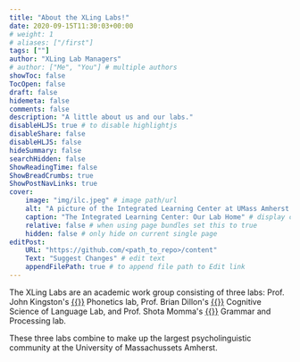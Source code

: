 ```yaml
---
title: "About the XLing Labs!"
date: 2020-09-15T11:30:03+00:00
# weight: 1
# aliases: ["/first"]
tags: [""]
author: "XLing Lab Managers"
# author: ["Me", "You"] # multiple authors
showToc: false
TocOpen: false
draft: false
hidemeta: false
comments: false
description: "A little about us and our labs."
disableHLJS: true # to disable highlightjs
disableShare: false
disableHLJS: false
hideSummary: false
searchHidden: false
ShowReadingTime: false
ShowBreadCrumbs: true
ShowPostNavLinks: true
cover:
    image: "img/ilc.jpeg" # image path/url
    alt: "A picture of the Integrated Learning Center at UMass Amherst during a particularly pink dusk" # alt text
    caption: "The Integrated Learning Center: Our Lab Home" # display caption under cover
    relative: false # when using page bundles set this to true
    hidden: false # only hide on current single page
editPost:
    URL: "https://github.com/<path_to_repo>/content"
    Text: "Suggest Changes" # edit text
    appendFilePath: true # to append file path to Edit link
---
```




The XLing Labs are an academic work group consisting of three labs: Prof. John Kingston's [{{<fa arrow-up-right-from-square>}}](https://blogs.umass.edu/jkingstn/) Phonetics lab, Prof. Brian Dillon's [{{<fa arrow-up-right-from-square>}}](https://www.umass.edu/linguistics/member/brian-dillon) Cognitive Science of Language Lab, and Prof. Shota Momma's [{{<fa arrow-up-right-from-square>}}](https://shotam.github.io/) Grammar and Processing lab.

These three labs combine to make up the largest psycholinguistic community at the University of Massachussets Amherst.


